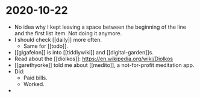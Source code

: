 # 2020-10-22

- No idea why I kept leaving a space between the beginning of the line and the first list item. Not doing it anymore.
- I should check [[daily]] more often.
  - Same for [[todo]].
- [[gigafelon]] is into [[tiddlywiki]] and [[digital-garden]]s.
- Read about the [[diolkos]]: https://en.wikipedia.org/wiki/Diolkos
- [[garethyorke]] told me about [[medito]], a not-for-profit meditation app.
- Did:
  - Paid bills.
  - Worked.
- 

